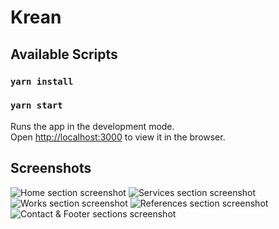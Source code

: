 # Krean

## Available Scripts

### `yarn install`
### `yarn start`

Runs the app in the development mode.\
Open [http://localhost:3000](http://localhost:3000) to view it in the browser.

## Screenshots

![Home section screenshot](https://user-images.githubusercontent.com/91267121/140906699-1f3ef724-0e3b-43eb-98db-725bf2c97cea.png)
![Services section screenshot](https://user-images.githubusercontent.com/91267121/140906805-d765e0b3-2907-4469-a63e-06a7c8dab04a.png)
![Works section screenshot](https://user-images.githubusercontent.com/91267121/140906891-6eb9d6a9-764d-429d-84ba-c8df8873c1b4.png)
![References section screenshot](https://user-images.githubusercontent.com/91267121/140906934-daec232a-701d-43d3-8e20-494902796787.png)
![Contact & Footer sections screenshot](https://user-images.githubusercontent.com/91267121/140906982-51f7c0b7-a6e4-447b-a6e9-599bdf9b26a5.png)